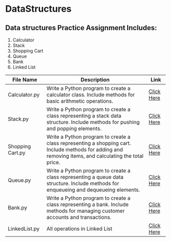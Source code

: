 # DataStructures

## Data structures Practice Assignment Includes:
1. Calculator
2. Stack
3. Shopping Cart
4. Queue
5. Bank
6. Linked List

| File Name | Description | Link |
| ---|---|---|
| Calculator.py | Write a Python program to create a calculator class. Include methods for basic arithmetic operations. | [Click Here](https://github.com/pratikbhosale12/DataStructures/blob/main/Calculator.py) |
| Stack.py | Write a Python program to create a class representing a stack data structure. Include methods for pushing and popping elements. | [Click Here](https://github.com/pratikbhosale12/DataStructures/blob/main/Stack.py) |
| Shopping Cart.py | Write a Python program to create a class representing a shopping cart. Include methods for adding and removing items, and calculating the total price. | [Click Here](https://github.com/pratikbhosale12/DataStructures/blob/main/shopping%20cart.py) |
| Queue.py | Write a Python program to create a class representing a queue data structure. Include methods for enqueueing and dequeueing elements. | [Click Here](https://github.com/pratikbhosale12/DataStructures/blob/main/Queue.py) |
| Bank.py | Write a Python program to create a class representing a bank. Include methods for managing customer accounts and transactions. | [Click Here](https://github.com/pratikbhosale12/DataStructures/blob/main/Bank.py) |
| LinkedList.py | All operations in Linked List | [Click Here](https://github.com/pratikbhosale12/DataStructures/blob/main/LinkedList.py) |


